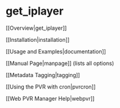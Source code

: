 <h1>get_iplayer</h1>

[[Overview|get_iplayer]]

[[Installation|installation]]

[[Usage and Examples|documentation]]

[[Manual Page|manpage]] (lists all options)

[[Metadata Tagging|tagging]]

[[Using the PVR with cron|pvrcron]]

[[Web PVR Manager Help|webpvr]]
